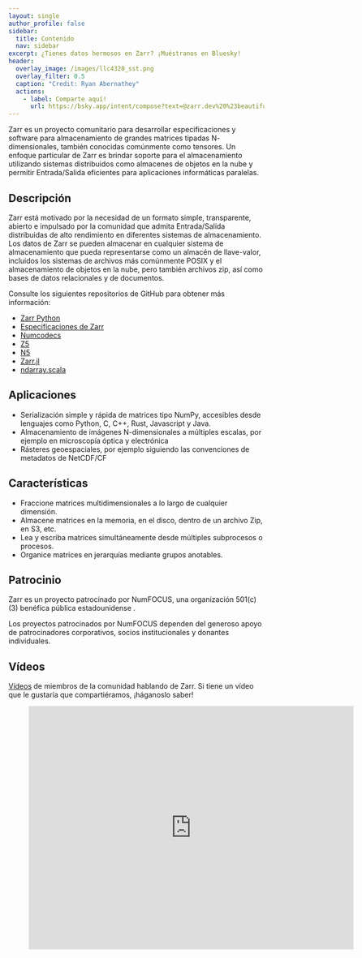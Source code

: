 ```yaml
---
layout: single
author_profile: false
sidebar:
  title: Contenido
  nav: sidebar
excerpt: ¿Tienes datos hermosos en Zarr? ¡Muéstranos en Bluesky!
header:
  overlay_image: /images/llc4320_sst.png
  overlay_filter: 0.5
  caption: "Credit: Ryan Abernathey"
  actions:
    - label: Comparte aquí!
      url: https://bsky.app/intent/compose?text=@zarr.dev%20%23beautifuldata
---
```


Zarr es un proyecto comunitario para desarrollar especificaciones y software para
almacenamiento de grandes matrices tipadas N- dimensionales, también conocidas comúnmente como tensores. Un enfoque particular de Zarr es brindar soporte para el almacenamiento utilizando sistemas distribuidos como almacenes de objetos en la nube y permitir Entrada/Salida eficientes para aplicaciones informáticas paralelas.

## Descripción

Zarr está motivado por la necesidad de un formato simple, transparente, abierto e impulsado por la comunidad que admita Entrada/Salida distribuidas de alto rendimiento en diferentes sistemas de almacenamiento. Los datos de Zarr se pueden almacenar en cualquier sistema de almacenamiento que pueda representarse como un almacén de llave-valor, incluidos los sistemas de archivos más comúnmente POSIX y el almacenamiento de objetos en la nube, pero también archivos zip, así como bases de datos relacionales y de documentos.

Consulte los siguientes repositorios de GitHub para obtener más información:

- [Zarr Python](https://github.com/zarr-developers/zarr)
- [Especificaciones de Zarr](https://github.com/zarr-developers/zarr-specs)
- [Numcodecs](https://github.com/zarr-developers/numcodecs)
- [Z5](https://github.com/constantinpape/z5)
- [N5](https://github.com/saalfeldlab/n5)
- [Zarr.jl](https://github.com/meggart/Zarr.jl)
- [ndarray.scala](https://github.com/lasersonlab/ndarray.scala)

## Aplicaciones

- Serialización simple y rápida de matrices tipo NumPy, accesibles desde lenguajes como Python, C, C++, Rust, Javascript y Java.
- Almacenamiento de imágenes N-dimensionales a múltiples escalas, por ejemplo en microscopía óptica y electrónica
- Rásteres geoespaciales, por ejemplo siguiendo las convenciones de metadatos de NetCDF/CF

## Características

- Fraccione matrices multidimensionales a lo largo de cualquier dimensión.
- Almacene matrices en la memoria, en el disco, dentro de un archivo Zip, en S3, etc.
- Lea y escriba matrices simultáneamente desde múltiples subprocesos o procesos.
- Organice matrices en jerarquías mediante grupos anotables.

## Patrocinio

Zarr es un proyecto patrocinado por NumFOCUS, una organización 501(c)(3) benéfica pública estadounidense .

Los proyectos patrocinados por NumFOCUS dependen del generoso apoyo de patrocinadores corporativos, socios institucionales y donantes individuales.

## Vídeos

[Vídeos](https://www.youtube.com/playlist?list=PLvkeNUPrCU04Xvcph4ErxsRkZq28Oucr7)
de miembros de la comunidad hablando de Zarr. Si tiene un vídeo que le gustaría que compartiéramos, ¡háganoslo saber!

<div class="video">
    <figure>
        <iframe width="640" height="480"
            src="https://www.youtube.com/embed/videoseries?list=PLvkeNUPrCU04Xvcph4ErxsRkZq28Oucr7"
            frameborder="0" allowfullscreen></iframe>
    </figure>
</div>
